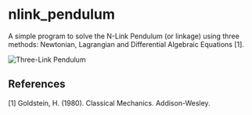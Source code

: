 # nlink_pendulum
A simple program to solve the N-Link Pendulum (or linkage) using three methods: Newtonian, Lagrangian and Differential Algebraic Equations [1].

![Three-Link Pendulum](https://user-images.githubusercontent.com/44584408/180266456-40e2e3bf-7780-4e7a-a804-e7b45136fb48.gif)

## References
<a id="1">[1]</a> 
Goldstein, H. (1980). Classical Mechanics. 
Addison-Wesley.
